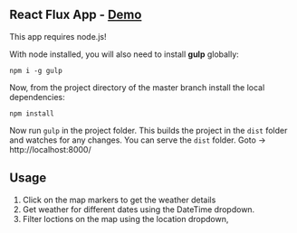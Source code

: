 ## React Flux App - [Demo](https://db.tt/I7ihnu7x)

This app requires node.js!

With node installed, you will also need to install **gulp** globally:

`npm i -g gulp`

Now, from the project directory of the master branch install the local dependencies:

`npm install`

Now run `gulp` in the project folder. This builds the project in the `dist` folder and watches for any changes. You can serve the `dist` folder. Goto -> http://localhost:8000/

## Usage

1. Click on the map markers to get the weather details
2. Get weather for different dates using the DateTime dropdown.
3. Filter loctions on the map using the location dropdown,
